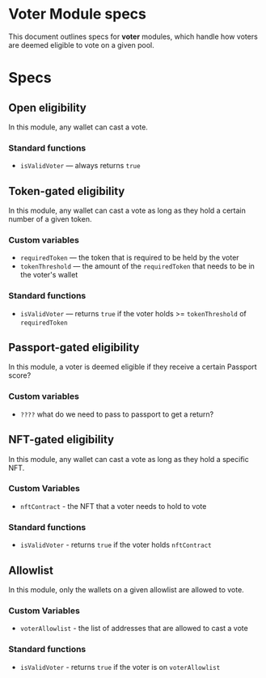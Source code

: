 # Voter Module specs

This document outlines specs for **voter** modules, which handle how voters are deemed eligible to vote on a given pool. 

# Specs
## Open eligibility 
In this module, any wallet can cast a vote. 

### Standard functions
- `isValidVoter` — always returns `true`

## Token-gated eligibility 
In this module, any wallet can cast a vote as long as they hold a certain number of a given token. 

### Custom variables
- `requiredToken` — the token that is required to be held by the voter
- `tokenThreshold` — the amount of the `requiredToken` that needs to be in the voter's wallet

### Standard functions
- `isValidVoter` — returns `true` if the voter holds >= `tokenThreshold` of `requiredToken`

## Passport-gated eligibility
In this module, a voter is deemed eligible if they receive a certain Passport score?

### Custom variables
- `????` what do we need to pass to passport to get a return?

## NFT-gated eligibility
In this module, any wallet can cast a vote as long as they hold a specific NFT.

### Custom Variables
- `nftContract` - the NFT that a voter needs to hold to vote

### Standard functions
- `isValidVoter` - returns `true` if the voter holds `nftContract`

## Allowlist
In this module, only the wallets on a given allowlist are allowed to vote. 

### Custom Variables
- `voterAllowlist` - the list of addresses that are allowed to cast a vote

### Standard functions
- `isValidVoter` - returns `true` if the voter is on `voterAllowlist`